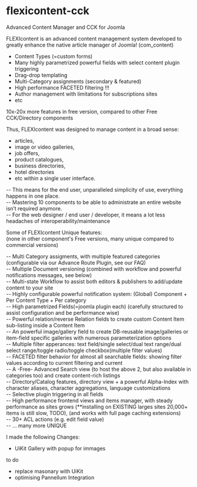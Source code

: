 flexicontent-cck
================

Advanced Content Manager and CCK for Joomla

FLEXIcontent is an advanced content management system developed to greatly enhance the native article manager of Joomla! (com_content)

- Content Types (=custom forms)
- Many highly parametrized powerful fields with select content plugin triggering
- Drag-drop templating
- Multi-Category assignments (secondary & featured)
- High performance FACETED filtering !!!
- Author management with limitations for subscriptions sites
- etc

10x-20x more features in free version, compared to other Free CCK/Directory components

Thus, FLEXIcontent was designed to manage content in a broad sense:
- articles,
- image or video galleries,
- job offers,
- product catalogues,
- business directories,
- hotel directories
- etc
within a single user interface.

-- This means for the end user, unparalleled simplicity of use, everything happens in one place.  
-- Mastering 10 components to be able to administrate an entire website isn’t required anymore.  
-- For the web designer / end user / developer, it means a lot less headaches of interoperability/maintenance  

Some of FLEXIcontent Unique features:  
(none in other component's Free versions, many unique compared to commercial versions)

-- Multi Category assigments, with multiple featured categories (configurable via our Advance Route Plugin, see our FAQ)  
-- Multiple Document versioning (combined with workflow and powerful notifications messages, see below)  
-- Multi-state Workflow to assist both editors & publishers to add/update content to your site  
-- Highly configurable powerful notification system: (Global) Component + Per Content Type + Per category  
-- High parametrized Fields(=joomla plugin each) (carefully structured to assist configuration and be performance wise)  
-- Powerful relation/reverse Relation fields to create custom Content Item sub-listing inside a Content Item  
-- An powerful image/gallery field to create DB-reusable image/galleries or item-field specific galleries with numerous parameterization options  
-- Multiple filter apperances: text field/single select/dual text range/dual select range/toggle radio/toggle checkbox(multiple filter values)  
-- FACETED filter behavior for almost all searchable fields: showing filter values according to current filtering and current  
-- A -Free- Advanced Search view (to host the above 2, but also available in categories too) and create content-rich listings  
-- Directory/Catalog features, directory view + a powerful Alpha-Index with character aliases, character aggregations, language customizations  
-- Selective plugin triggering in all fields  
-- High performance frontend views and items manager, with steady performance as sites grows (**installing on EXISTING larges sites 20,000+ items is still slow, TODO), (and works with full page caching extensions)  
-- 30+ ACL actions (e.g. edit field value)  
-- ... many more UNIQUE  


I made the following Changes:
- UiKit Gallery with popup for immages

to do
- replace masonary with UiKit
- optimising Pannellum Integration
